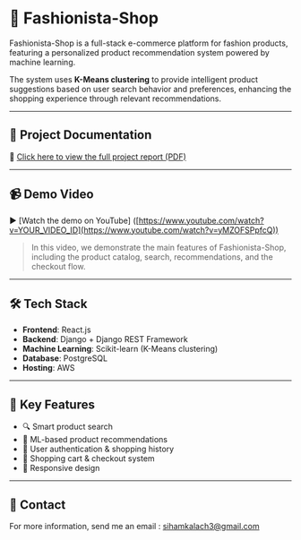 # 👗 Fashionista-Shop

Fashionista-Shop is a full-stack e-commerce platform for fashion products, featuring a personalized product recommendation system powered by machine learning.

The system uses **K-Means clustering** to provide intelligent product suggestions based on user search behavior and preferences, enhancing the shopping experience through relevant recommendations.

---

## 📄 Project Documentation

📝 [Click here to view the full project report (PDF)](https://github.com/sihamkalach/Fashionista-Shop/blob/a7513e11f3e036b609f57f8c1a7d41e683c8c9fe/fashionista-media/FASHIONISTA%20Smart%20E-Commerce%20Platform%20Presentation.pdf)

---

## 📹 Demo Video

▶️ [Watch the demo on YouTube]
([https://www.youtube.com/watch?v=YOUR_VIDEO_ID](https://www.youtube.com/watch?v=yMZOFSPpfcQ))

> In this video, we demonstrate the main features of Fashionista-Shop, including the product catalog, search, recommendations, and the checkout flow.

---

## 🛠️ Tech Stack

- **Frontend**: React.js
- **Backend**: Django + Django REST Framework
- **Machine Learning**: Scikit-learn (K-Means clustering)
- **Database**: PostgreSQL 
- **Hosting**: AWS 
---

## 🚀 Key Features

- 🔍 Smart product search
- 🤖 ML-based product recommendations
- 👤 User authentication & shopping history
- 🛒 Shopping cart & checkout system
- 📱 Responsive design

---

## 📧 Contact

For more information, send me an email : sihamkalach3@gmail.com



